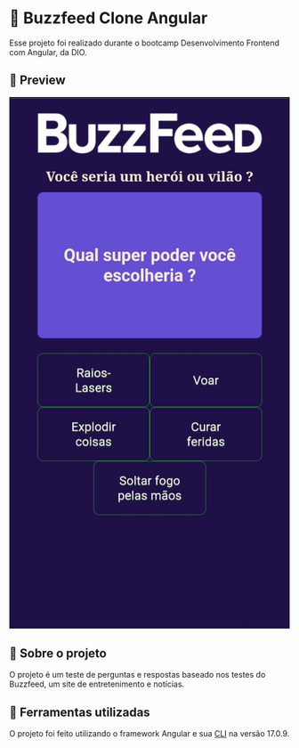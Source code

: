 # 🚀 Buzzfeed Clone Angular

Esse projeto foi realizado durante o bootcamp Desenvolvimento Frontend com Angular, da DIO.

## 🚀 Preview

![Preview](./.github/preview.jpg)

## 🚀 Sobre o projeto

O projeto é um teste de perguntas e respostas baseado nos testes do Buzzfeed, um site de entretenimento e notícias.

## 🚀 Ferramentas utilizadas

O projeto foi feito utilizando o framework Angular e sua [CLI](https://github.com/angular/angular-cli) na versão 17.0.9.